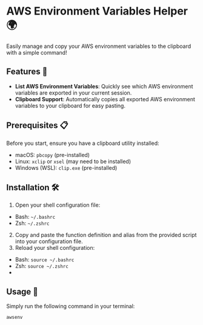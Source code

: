 # AWS Environment Variables Helper 🌍

Easily manage and copy your AWS environment variables to the clipboard with a simple command!

## Features 🚀

- **List AWS Environment Variables**: Quickly see which AWS environment variables are exported in your current session.
- **Clipboard Support**: Automatically copies all exported AWS environment variables to your clipboard for easy pasting.

## Prerequisites 📋

Before you start, ensure you have a clipboard utility installed:
- macOS: `pbcopy` (pre-installed)
- Linux: `xclip` or `xsel` (may need to be installed)
- Windows (WSL): `clip.exe` (pre-installed)

## Installation 🛠️

1. Open your shell configuration file:
  - Bash: `~/.bashrc`
  - Zsh: `~/.zshrc`
2. Copy and paste the function definition and alias from the provided script into your configuration file.
3. Reload your shell configuration:
  - Bash: `source ~/.bashrc`
  - Zsh: `source ~/.zshrc`
  -

## Usage 📖

Simply run the following command in your terminal:

```bash
awsenv
